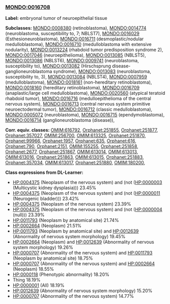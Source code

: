 
### [MONDO:0016708](http://purl.obolibrary.org/obo/MONDO_0016708)
**Label:** embryonal tumor of neuroepithelial tissue

**Subclasses:** [MONDO:0008380](http://purl.obolibrary.org/obo/MONDO_0008380) (retinoblastoma), [MONDO:0014774](http://purl.obolibrary.org/obo/MONDO_0014774) (neuroblastoma, susceptibility to, 7; NBLST7), [MONDO:0016029](http://purl.obolibrary.org/obo/MONDO_0016029) (Esthesioneuroblastoma), [MONDO:0016711](http://purl.obolibrary.org/obo/MONDO_0016711) (desmoplastic/nodular medulloblastoma), [MONDO:0016710](http://purl.obolibrary.org/obo/MONDO_0016710) (medulloblastoma with extensive nodularity), [MONDO:0013224](http://purl.obolibrary.org/obo/MONDO_0013224) (rhabdoid tumor predisposition syndrome 2), [MONDO:0017046](http://purl.obolibrary.org/obo/MONDO_0017046) (neuroepithelioma), [MONDO:0013085](http://purl.obolibrary.org/obo/MONDO_0013085) (NBLST5), [MONDO:0013086](http://purl.obolibrary.org/obo/MONDO_0013086) (NBLST6), [MONDO:0009741](http://purl.obolibrary.org/obo/MONDO_0009741) (neuroblastoma, susceptibility to), [MONDO:0013082](http://purl.obolibrary.org/obo/MONDO_0013082) (Hirschsprung disease-ganglioneuroblastoma syndrome), [MONDO:0013083](http://purl.obolibrary.org/obo/MONDO_0013083) (neuroblastoma, susceptibility to, 3), [MONDO:0013084](http://purl.obolibrary.org/obo/MONDO_0013084) (NBLST4), [MONDO:0007959](http://purl.obolibrary.org/obo/MONDO_0007959) (medulloblastoma), [MONDO:0018161](http://purl.obolibrary.org/obo/MONDO_0018161) (non-hereditary retinoblastoma), [MONDO:0018160](http://purl.obolibrary.org/obo/MONDO_0018160) (hereditary retinoblastoma), [MONDO:0016709](http://purl.obolibrary.org/obo/MONDO_0016709) (anaplastic/large cell medulloblastoma), [MONDO:0020560](http://purl.obolibrary.org/obo/MONDO_0020560) (atypical teratoid rhabdoid tumor), [MONDO:0016716](http://purl.obolibrary.org/obo/MONDO_0016716) (medulloepithelioma of the central nervous system), [MONDO:0016713](http://purl.obolibrary.org/obo/MONDO_0016713) (central nervous system primitive neuroectodermal tumor), [MONDO:0016712](http://purl.obolibrary.org/obo/MONDO_0016712) (classic medulloblastoma), [MONDO:0005072](http://purl.obolibrary.org/obo/MONDO_0005072) (neuroblastoma), [MONDO:0016715](http://purl.obolibrary.org/obo/MONDO_0016715) (ependymoblastoma), [MONDO:0016714](http://purl.obolibrary.org/obo/MONDO_0016714) (ganglioneuroblastoma (disease)), 

**Corr. equiv. classes:** [OMIM:616792](http://purl.obolibrary.org/obo/OMIM_616792), [Orphanet:251855](http://www.orpha.net/ORDO/Orphanet_251855), [Orphanet:251877](http://www.orpha.net/ORDO/Orphanet_251877), [Orphanet:357027](http://www.orpha.net/ORDO/Orphanet_357027), [OMIM:256700](http://purl.obolibrary.org/obo/OMIM_256700), [OMIM:613325](http://purl.obolibrary.org/obo/OMIM_613325), [Orphanet:251870](http://www.orpha.net/ORDO/Orphanet_251870), [Orphanet:99966](http://www.orpha.net/ORDO/Orphanet_99966), [Orphanet:1957](http://www.orpha.net/ORDO/Orphanet_1957), [Orphanet:635](http://www.orpha.net/ORDO/Orphanet_635), [Orphanet:616](http://www.orpha.net/ORDO/Orphanet_616), [Orphanet:790](http://www.orpha.net/ORDO/Orphanet_790), [Orphanet:2151](http://www.orpha.net/ORDO/Orphanet_2151), [OMIM:155255](http://purl.obolibrary.org/obo/OMIM_155255), [Orphanet:251858](http://www.orpha.net/ORDO/Orphanet_251858), [Orphanet:2677](http://www.orpha.net/ORDO/Orphanet_2677), [Orphanet:251867](http://www.orpha.net/ORDO/Orphanet_251867), [OMIM:613014](http://purl.obolibrary.org/obo/OMIM_613014), [OMIM:613013](http://purl.obolibrary.org/obo/OMIM_613013), [OMIM:613016](http://purl.obolibrary.org/obo/OMIM_613016), [Orphanet:251863](http://www.orpha.net/ORDO/Orphanet_251863), [OMIM:613015](http://purl.obolibrary.org/obo/OMIM_613015), [Orphanet:251883](http://www.orpha.net/ORDO/Orphanet_251883), [Orphanet:357034](http://www.orpha.net/ORDO/Orphanet_357034), [OMIM:613017](http://purl.obolibrary.org/obo/OMIM_613017), [Orphanet:251880](http://www.orpha.net/ORDO/Orphanet_251880), [OMIM:180200](http://purl.obolibrary.org/obo/OMIM_180200), 

**Class expressions from DL-Learner:**

- [HP:0004375](http://purl.obolibrary.org/obo/HP_0004375) (Neoplasm of the nervous system) and (not ([HP:0000003](http://purl.obolibrary.org/obo/HP_0000003) (Multicystic kidney dysplasia))) 23.45%
- [HP:0004375](http://purl.obolibrary.org/obo/HP_0004375) (Neoplasm of the nervous system) and (not ([HP:0000011](http://purl.obolibrary.org/obo/HP_0000011) (Neurogenic bladder))) 23.42%
- [HP:0004375](http://purl.obolibrary.org/obo/HP_0004375) (Neoplasm of the nervous system) 23.39%
- [HP:0004375](http://purl.obolibrary.org/obo/HP_0004375) (Neoplasm of the nervous system) and (not ([HP:0000004](http://purl.obolibrary.org/obo/HP_0000004) (null))) 23.39%
- [HP:0011793](http://purl.obolibrary.org/obo/HP_0011793) (Neoplasm by anatomical site) 21.74%
- [HP:0002664](http://purl.obolibrary.org/obo/HP_0002664) (Neoplasm) 21.51%
- [HP:0011793](http://purl.obolibrary.org/obo/HP_0011793) (Neoplasm by anatomical site) and [HP:0012639](http://purl.obolibrary.org/obo/HP_0012639) (Abnormality of nervous system morphology) 19.45%
- [HP:0002664](http://purl.obolibrary.org/obo/HP_0002664) (Neoplasm) and [HP:0012639](http://purl.obolibrary.org/obo/HP_0012639) (Abnormality of nervous system morphology) 19.26%
- [HP:0000707](http://purl.obolibrary.org/obo/HP_0000707) (Abnormality of the nervous system) and [HP:0011793](http://purl.obolibrary.org/obo/HP_0011793) (Neoplasm by anatomical site) 18.75%
- [HP:0000707](http://purl.obolibrary.org/obo/HP_0000707) (Abnormality of the nervous system) and [HP:0002664](http://purl.obolibrary.org/obo/HP_0002664) (Neoplasm) 18.55%
- [HP:0000118](http://purl.obolibrary.org/obo/HP_0000118) (Phenotypic abnormality) 18.20%
- Thing 18.19%
- [HP:0000001](http://purl.obolibrary.org/obo/HP_0000001) (All) 18.19%
- [HP:0012639](http://purl.obolibrary.org/obo/HP_0012639) (Abnormality of nervous system morphology) 15.20%
- [HP:0000707](http://purl.obolibrary.org/obo/HP_0000707) (Abnormality of the nervous system) 14.77%



